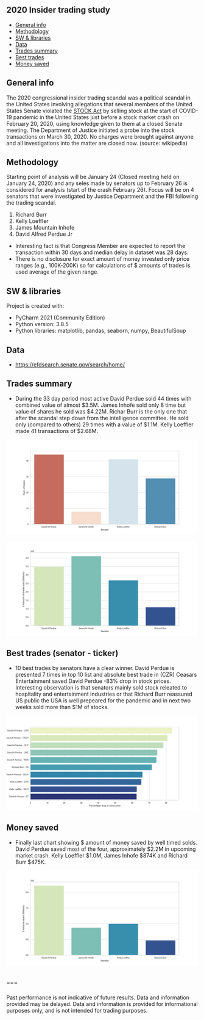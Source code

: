 ## 2020 Insider trading study
* [General info](#general-info)
* [Methodology](#methodology)
* [SW & libraries](#sw-&-libraries)
* [Data](#data)
* [Trades summary](#trades-summary)
* [Best trades](#best-trades)
* [Money saved](#money-saved)

## General info
The 2020 congressional insider trading scandal was a political scandal in the United States involving allegations that several members of the United States Senate violated the   [STOCK Act](https://www.govinfo.gov/content/pkg/PLAW-112publ105/pdf/PLAW-112publ105.pdf) by selling stock at the start of COVID-19 pandemic in the United States just before a stock market crash on February 20, 2020, using knowledge given to them at a closed Senate meeting. The Department of Justice initiated a probe into the stock transactions on March 30, 2020. No charges were brought against anyone and all investigations into the matter are closed now. (source: wikipedia)
 
## Methodology
Starting point of analysis will be January 24 (Closed meeting held on January 24, 2020) and any seles made by senators up to February 26 is considered for analysis (start of the crash February 26). Focus will be on 4 senators that were investigated by Justice Department and the FBI following the trading scandal.
1) Richard Burr
2) Kelly Loeffler
3) James Mountain Inhofe
4) David Alfred Perdue Jr
* Interesting fact is that Congress Member are expected to report the transaction within 30 days and median delay in dataset was 28 days.
* There is no disclosure for exact amount of money invested only price ranges (e.g., 100K-200K) so for calculations of $ amounts of trades is used average of the given range.

## SW & libraries
Project is created with:
* PyCharm 2021 (Community Edition)
* Python version: 3.8.5
* Python libraries: matplotlib, pandas, seaborn, numpy, BeautifulSoup

## Data
* https://efdsearch.senate.gov/search/home/

## Trades summary
* During the 33 day period most active David Perdue sold 44 times with combined value of almost $3.5M. James Inhofe sold only 8 time but value of shares he sold was $4.22M. Richar Burr is the only one that after the scandal step down from the intelligence committee. He sold only (compared to others) 29 times with a value of $1.1M. Kelly Loeffler made 41 transactions of $2.68M.

![Trades](https://github.com/vldmrmrv/2020-insider-trading-study/blob/master/charts/num%20of%20trades.png) 

![Amount](https://github.com/vldmrmrv/2020-insider-trading-study/blob/master/charts/amount%20of%20shares%20(M).png)

## Best trades (senator - ticker)
* 10 best trades by senators have a clear winner. David Perdue is presented 7 times in top 10 list and absolute best trade in (CZR) Ceasars Entertainment saved David Perdue -83% drop in stock prices. Interesting observation is that senators mainly sold stock releated to hospitality and entertainment industries or that Richard Burr reassured US public the USA is well prepeared for the pandemic and in next two weeks sold more than $1M of stocks.

![Best](https://github.com/vldmrmrv/2020-insider-trading-study/blob/master/charts/best%20trades.png) 

## Money saved
* Finally last chart showing $ amount of money saved by well timed solds. David Perdue saved most of the four, approximately $2.2M in upcoming market crash. Kelly Loeffler $1.0M, James Inhofe $874K and Richard Burr $475K.

![Saved](https://github.com/vldmrmrv/2020-insider-trading-study/blob/master/charts/saved%20in%20millions.png)

## ---
Past performance is not indicative of future results. Data and information provided may be delayed. Data and information is provided for informational purposes only, and is not intended for trading purposes.
